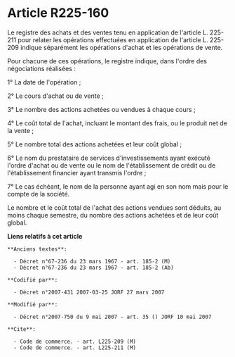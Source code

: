 # Article R225-160

Le registre des achats et des ventes tenu en application de l'article L. 225-211 pour relater les opérations effectuées en
application de l'article L. 225-209 indique séparément les opérations d'achat et les opérations de vente.

Pour chacune de ces opérations, le registre indique, dans l'ordre des négociations réalisées :

1° La date de l'opération ;

2° Le cours d'achat ou de vente ;

3° Le nombre des actions achetées ou vendues à chaque cours ;

4° Le coût total de l'achat, incluant le montant des frais, ou le produit net de la vente ;

5° Le nombre total des actions achetées et leur coût global ;

6° Le nom du prestataire de services d'investissements ayant exécuté l'ordre d'achat ou de vente ou le nom de l'établissement
de crédit ou de l'établissement financier ayant transmis l'ordre ;

7° Le cas échéant, le nom de la personne ayant agi en son nom mais pour le compte de la société.

Le nombre et le coût total de l'achat des actions vendues sont déduits, au moins chaque semestre, du nombre des actions
achetées et de leur coût global.

**Liens relatifs à cet article**

	**Anciens textes**:

	  - Décret n°67-236 du 23 mars 1967 - art. 185-2 (M)
	  - Décret n°67-236 du 23 mars 1967 - art. 185-2 (Ab)

	**Codifié par**:

	  - Décret n°2007-431 2007-03-25 JORF 27 mars 2007

	**Modifié par**:

	  - Décret n°2007-750 du 9 mai 2007 - art. 35 () JORF 10 mai 2007

	**Cite**:

	  - Code de commerce. - art. L225-209 (M)
	  - Code de commerce. - art. L225-211 (M)
